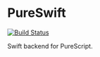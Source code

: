 # PureSwift

[![Build Status](https://travis-ci.org/paulyoung/pureswift.svg?branch=master)](https://travis-ci.org/paulyoung/pureswift)

Swift backend for PureScript.
